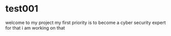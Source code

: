 # test001

welcome to my project
my first priority is to become a cyber security expert
for that i am working on that 
